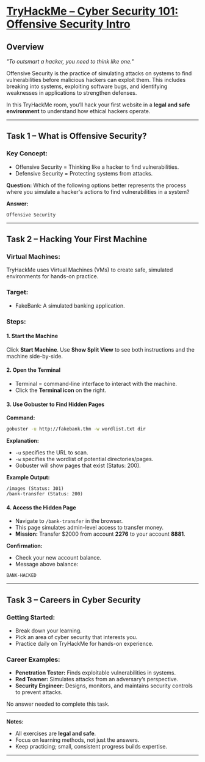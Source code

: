 # [TryHackMe – Cyber Security 101: Offensive Security Intro](https://tryhackme.com/room/offensivesecurityintro?path=cybersecurity101)

## Overview

*"To outsmart a hacker, you need to think like one."*

Offensive Security is the practice of simulating attacks on systems to find vulnerabilities before malicious hackers can exploit them. This includes breaking into systems, exploiting software bugs, and identifying weaknesses in applications to strengthen defenses.

In this TryHackMe room, you’ll hack your first website in a **legal and safe environment** to understand how ethical hackers operate.

---

## Task 1 – What is Offensive Security?

### Key Concept:

* Offensive Security = Thinking like a hacker to find vulnerabilities.
* Defensive Security = Protecting systems from attacks.

**Question:**
Which of the following options better represents the process where you simulate a hacker's actions to find vulnerabilities in a system?

**Answer:**

```
Offensive Security
```

---

## Task 2 – Hacking Your First Machine

### Virtual Machines:

TryHackMe uses Virtual Machines (VMs) to create safe, simulated environments for hands-on practice.

### Target:

* FakeBank: A simulated banking application.

### Steps:

#### 1. Start the Machine

Click **Start Machine**. Use **Show Split View** to see both instructions and the machine side-by-side.

#### 2. Open the Terminal

* Terminal = command-line interface to interact with the machine.
* Click the **Terminal icon** on the right.

#### 3. Use Gobuster to Find Hidden Pages

**Command:**

```bash
gobuster -u http://fakebank.thm -w wordlist.txt dir
```

**Explanation:**

* `-u` specifies the URL to scan.
* `-w` specifies the wordlist of potential directories/pages.
* Gobuster will show pages that exist (Status: 200).

**Example Output:**

```
/images (Status: 301)
/bank-transfer (Status: 200)
```

#### 4. Access the Hidden Page

* Navigate to `/bank-transfer` in the browser.
* This page simulates admin-level access to transfer money.
* **Mission:** Transfer \$2000 from account **2276** to your account **8881**.

**Confirmation:**

* Check your new account balance.
* Message above balance:

```
BANK-HACKED
```

---

## Task 3 – Careers in Cyber Security

### Getting Started:

* Break down your learning.
* Pick an area of cyber security that interests you.
* Practice daily on TryHackMe for hands-on experience.

### Career Examples:

* **Penetration Tester:** Finds exploitable vulnerabilities in systems.
* **Red Teamer:** Simulates attacks from an adversary’s perspective.
* **Security Engineer:** Designs, monitors, and maintains security controls to prevent attacks.

No answer needed to complete this task.

---

**Notes:**

* All exercises are **legal and safe**.
* Focus on learning methods, not just the answers.
* Keep practicing; small, consistent progress builds expertise.

---
